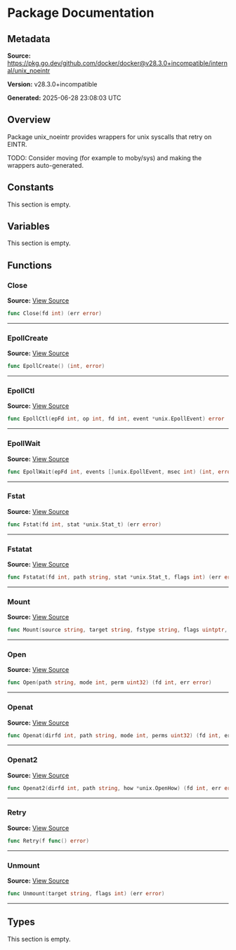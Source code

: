 # Package Documentation

## Metadata

**Source:** https://pkg.go.dev/github.com/docker/docker@v28.3.0+incompatible/internal/unix_noeintr

**Version:** v28.3.0+incompatible

**Generated:** 2025-06-28 23:08:03 UTC

## Overview

Package unix_noeintr provides wrappers for unix syscalls that retry on EINTR.

TODO: Consider moving (for example to moby/sys) and making the wrappers auto-generated.


## Constants

This section is empty.

## Variables

This section is empty.

## Functions

### Close

**Source:** [View Source](https://github.com/docker/docker/blob/v28.3.0/internal/unix_noeintr/fs_unix.go#L47)  

```go
func Close(fd int) (err error)
```

---

### EpollCreate

**Source:** [View Source](https://github.com/docker/docker/blob/v28.3.0/internal/unix_noeintr/epoll_linux.go#L9)  

```go
func EpollCreate() (int, error)
```

---

### EpollCtl

**Source:** [View Source](https://github.com/docker/docker/blob/v28.3.0/internal/unix_noeintr/epoll_linux.go#L19)  

```go
func EpollCtl(epFd int, op int, fd int, event *unix.EpollEvent) error
```

---

### EpollWait

**Source:** [View Source](https://github.com/docker/docker/blob/v28.3.0/internal/unix_noeintr/epoll_linux.go#L29)  

```go
func EpollWait(epFd int, events []unix.EpollEvent, msec int) (int, error)
```

---

### Fstat

**Source:** [View Source](https://github.com/docker/docker/blob/v28.3.0/internal/unix_noeintr/fs_unix.go#L71)  

```go
func Fstat(fd int, stat *unix.Stat_t) (err error)
```

---

### Fstatat

**Source:** [View Source](https://github.com/docker/docker/blob/v28.3.0/internal/unix_noeintr/fs_unix.go#L79)  

```go
func Fstatat(fd int, path string, stat *unix.Stat_t, flags int) (err error)
```

---

### Mount

**Source:** [View Source](https://github.com/docker/docker/blob/v28.3.0/internal/unix_noeintr/fs_unix.go#L23)  

```go
func Mount(source string, target string, fstype string, flags uintptr, data string) (err error)
```

---

### Open

**Source:** [View Source](https://github.com/docker/docker/blob/v28.3.0/internal/unix_noeintr/fs_unix.go#L39)  

```go
func Open(path string, mode int, perm uint32) (fd int, err error)
```

---

### Openat

**Source:** [View Source](https://github.com/docker/docker/blob/v28.3.0/internal/unix_noeintr/fs_unix.go#L55)  

```go
func Openat(dirfd int, path string, mode int, perms uint32) (fd int, err error)
```

---

### Openat2

**Source:** [View Source](https://github.com/docker/docker/blob/v28.3.0/internal/unix_noeintr/fs_unix.go#L63)  

```go
func Openat2(dirfd int, path string, how *unix.OpenHow) (fd int, err error)
```

---

### Retry

**Source:** [View Source](https://github.com/docker/docker/blob/v28.3.0/internal/unix_noeintr/fs_unix.go#L14)  

```go
func Retry(f func() error)
```

---

### Unmount

**Source:** [View Source](https://github.com/docker/docker/blob/v28.3.0/internal/unix_noeintr/fs_unix.go#L31)  

```go
func Unmount(target string, flags int) (err error)
```

---

## Types

This section is empty.

